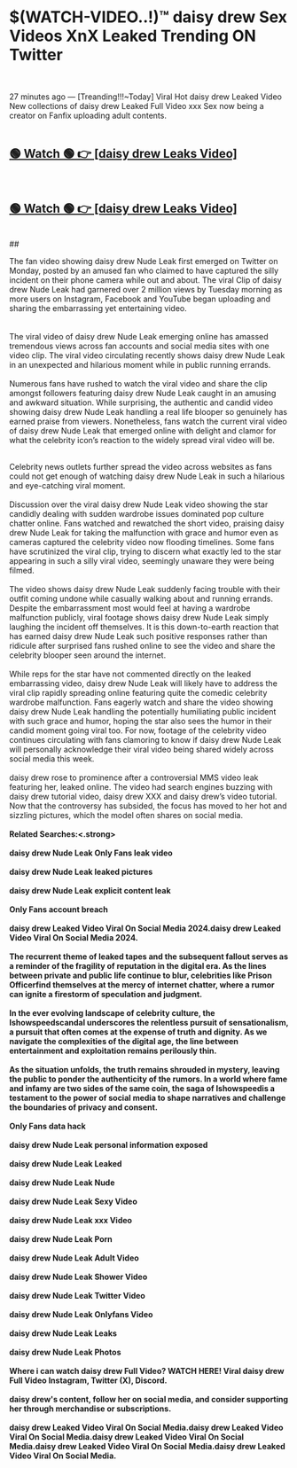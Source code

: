 

# $(WATCH-VIDEO..!)™ daisy drew Sex Videos XnX Leaked Trending ON Twitter<br>
<br>

27 minutes ago — [Treanding!!!~Today] Viral Hot daisy drew Leaked Video New collections of daisy drew Leaked Full Video xxx Sex now being a creator on Fanfix uploading adult contents.
<br>
 <br>

##  <a href="https://clipsfans.site/?title=daisy_drew&ref=git">🟢 Watch 🟢 👉 [daisy drew Leaks Video]</a><br>
  <br>

##  <a href="https://clipsfans.site/?title=daisy_drew&ref=git">🟢 Watch 🟢 👉 [daisy drew Leaks Video]</a><br>
  <br>
  ##
  <br>

The fan video showing daisy drew Nude Leak first emerged on Twitter on Monday, posted by an amused fan who claimed to have captured the silly incident on their phone camera while out and about. The viral Clip of daisy drew Nude Leak had garnered over 2 million views by Tuesday morning as more users on Instagram, Facebook and YouTube began uploading and sharing the embarrassing yet entertaining video.
<br><br>
  <br>
The viral video of daisy drew Nude Leak emerging online has amassed tremendous views across fan accounts and social media sites with one video clip. The viral video circulating recently shows daisy drew Nude Leak in an unexpected and hilarious moment while in public running errands.
<br><br>
Numerous fans have rushed to watch the viral video and share the clip amongst followers featuring daisy drew Nude Leak caught in an amusing and awkward situation. While surprising, the authentic and candid video showing daisy drew Nude Leak handling a real life blooper so genuinely has earned praise from viewers. Nonetheless, fans watch the current viral video of daisy drew Nude Leak that emerged online with delight and clamor for what the celebrity icon’s reaction to the widely spread viral video will be.
<br><br>

Celebrity news outlets further spread the video across websites as fans could not get enough of watching daisy drew Nude Leak in such a hilarious and eye-catching viral moment.
<br><br>
Discussion over the viral daisy drew Nude Leak video showing the star candidly dealing with sudden wardrobe issues dominated pop culture chatter online. Fans watched and rewatched the short video, praising daisy drew Nude Leak for taking the malfunction with grace and humor even as cameras captured the celebrity video now flooding timelines. Some fans have scrutinized the viral clip, trying to discern what exactly led to the star appearing in such a silly viral video, seemingly unaware they were being filmed.
<br><br>
The video shows daisy drew Nude Leak suddenly facing trouble with their outfit coming undone while casually walking about and running errands. Despite the embarrassment most would feel at having a wardrobe malfunction publicly, viral footage shows daisy drew Nude Leak simply laughing the incident off themselves. It is this down-to-earth reaction that has earned daisy drew Nude Leak such positive responses rather than ridicule after surprised fans rushed online to see the video and share the celebrity blooper seen around the internet.
<br><br>
While reps for the star have not commented directly on the leaked embarrassing video, daisy drew Nude Leak will likely have to address the viral clip rapidly spreading online featuring quite the comedic celebrity wardrobe malfunction. Fans eagerly watch and share the video showing daisy drew Nude Leak handling the potentially humiliating public incident with such grace and humor, hoping the star also sees the humor in their candid moment going viral too. For now, footage of the celebrity video continues circulating with fans clamoring to know if daisy drew Nude Leak will personally acknowledge their viral video being shared widely across social media this week.
<br><br>
daisy drew rose to prominence after a controversial MMS video leak featuring her, leaked online. The video had search engines buzzing with daisy drew tutorial video, daisy drew XXX and daisy drew’s video tutorial. Now that the controversy has subsided, the focus has moved to her hot and sizzling pictures, which the model often shares on social media.
<br><br>
<strong>Related Searches:<.strong>
<br><br>
daisy drew Nude Leak Only Fans leak video
<br><br>
daisy drew Nude Leak leaked pictures
<br><br>
daisy drew Nude Leak explicit content leak
<br><br>
Only Fans account breach
<br><br>
daisy drew Leaked Video Viral On Social Media 2024.daisy drew Leaked Video Viral On Social Media 2024.
<br><br>
The recurrent theme of leaked tapes and the subsequent fallout serves as a reminder of the fragility of reputation in the digital era. As the lines between private and public life continue to blur, celebrities like Prison Officerfind themselves at the mercy of internet chatter, where a rumor can ignite a firestorm of speculation and judgment.
<br><br>
In the ever evolving landscape of celebrity culture, the Ishowspeedscandal underscores the relentless pursuit of sensationalism, a pursuit that often comes at the expense of truth and dignity. As we navigate the complexities of the digital age, the line between entertainment and exploitation remains perilously thin.
<br><br>
As the situation unfolds, the truth remains shrouded in mystery, leaving the public to ponder the authenticity of the rumors. In a world where fame and infamy are two sides of the same coin, the saga of Ishowspeedis a testament to the power of social media to shape narratives and challenge the boundaries of privacy and consent.
<br><br>
Only Fans data hack
<br><br>
daisy drew Nude Leak personal information exposed
<br><br>
daisy drew Nude Leak Leaked
<br><br>
daisy drew Nude Leak Nude
<br><br>
daisy drew Nude Leak Sexy Video
<br><br>
daisy drew Nude Leak xxx Video
<br><br>
daisy drew Nude Leak Porn
<br><br>
daisy drew Nude Leak Adult Video
<br><br>
daisy drew Nude Leak Shower Video
<br><br>
daisy drew Nude Leak Twitter Video
<br><br>
daisy drew Nude Leak Onlyfans Video
<br><br>
daisy drew Nude Leak Leaks
<br><br>
daisy drew Nude Leak Photos
<br><br>
Where i can watch daisy drew Full Video? WATCH HERE! Viral daisy drew Full Video Instagram, Twitter (X), Discord.
<br><br>
daisy drew's content, follow her on social media, and consider supporting her through merchandise or subscriptions.
<br><br>
daisy drew Leaked Video Viral On Social Media.daisy drew Leaked Video Viral On Social Media.daisy drew Leaked Video Viral On Social Media.daisy drew Leaked Video Viral On Social Media.daisy drew Leaked Video Viral On Social Media.
